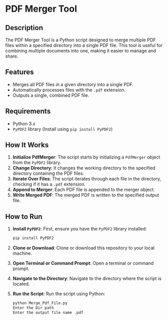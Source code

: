 # PDF Merger Tool

## Description

The PDF Merger Tool is a Python script designed to merge multiple PDF files within a specified directory into a single PDF file. This tool is useful for combining multiple documents into one, making it easier to manage and share.

## Features

- Merges all PDF files in a given directory into a single PDF.
- Automatically processes files with the `.pdf` extension.
- Outputs a single, combined PDF file.

## Requirements

- Python 3.x
- `PyPDF2` library (Install using `pip install PyPDF2`)

## How It Works

1. **Initialize PdfMerger**: The script starts by initializing a `PdfMerger` object from the `PyPDF2` library.
2. **Change Directory**: It changes the working directory to the specified directory containing the PDF files.
3. **Iterate Over Files**: The script iterates through each file in the directory, checking if it has a `.pdf` extension.
4. **Append to Merger**: Each PDF file is appended to the merger object.
5. **Write Merged PDF**: The merged PDF is written to the specified output file.

## How to Run

1. **Install `PyPDF2`**: First, ensure you have the `PyPDF2` library installed:

    ```bash
    pip install PyPDF2
    ```

2. **Clone or Download**: Clone or download this repository to your local machine.

3. **Open Terminal or Command Prompt**: Open a terminal or command prompt.

4. **Navigate to the Directory**: Navigate to the directory where the script is located.

5. **Run the Script**: Run the script using Python:

    ```bash
    python Merge_Pdf_File.py
    Enter the Dir path
    Enter the output file name .pdf
    ```


